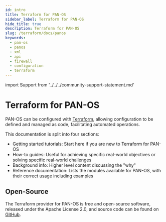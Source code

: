 ```yaml
---
id: intro
title: Terraform for PAN-OS
sidebar_label: Terraform for PAN-OS
hide_title: true
description: Terraform for PAN-OS
slug: /terraform/docs/panos
keywords:
  - pan-os
  - panos
  - xml
  - api
  - firewall
  - configuration
  - terraform
---
```


import Support from '../../../community-support-statement.md'

# Terraform for PAN-OS

PAN-OS can be configured with [Terraform](https://www.terraform.io), allowing configuration to be defined and managed as code, facilitating automated operations.

This documentation is split into four sections:

- Getting started tutorials: Start here if you are new to Terraform for PAN-OS
- How-to guides: Useful for achieving specific real-world objectives or solving specific real-world challenges
- Background info: Higher level content discussing the "why"
- Reference documentation: Lists the modules available for PAN-OS, with their correct usage including examples

## Open-Source

The Terraform provider for PAN-OS is free and open-source software, released under the Apache License 2.0, and source code can be found on [GitHub](https://github.com/PaloAltoNetworks/terraform-provider-panos).

<Support components={props.components} />